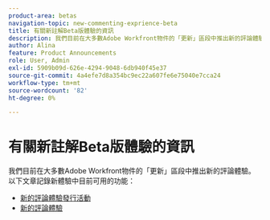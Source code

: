 ```yaml
---
product-area: betas
navigation-topic: new-commenting-exprience-beta
title: 有關新註解Beta版體驗的資訊
description: 我們目前在大多數Adobe Workfront物件的「更新」區段中推出新的評論體驗。 以下文章記錄了在新體驗中目前可用的功能。
author: Alina
feature: Product Announcements
role: User, Admin
exl-id: 5909b09d-626e-4294-9048-6db940f45e37
source-git-commit: 4a4efe7d8a354bc9ec22a607fe6e75040e7cca24
workflow-type: tm+mt
source-wordcount: '82'
ht-degree: 0%

---
```


# 有關新註解Beta版體驗的資訊

我們目前在大多數Adobe Workfront物件的「更新」區段中推出新的評論體驗。 以下文章記錄新體驗中目前可用的功能：

* [新的評論體驗發行活動](../new-commenting-experience-beta/new-commenting-beta-experience-release-activity.md)
* [新的評論體驗](../new-commenting-experience-beta/unified-commenting-experience.md)
  <!--* [New commenting experience FAQs](../../betas/new-commenting-experience-beta/new-commenting-faq.md)-->